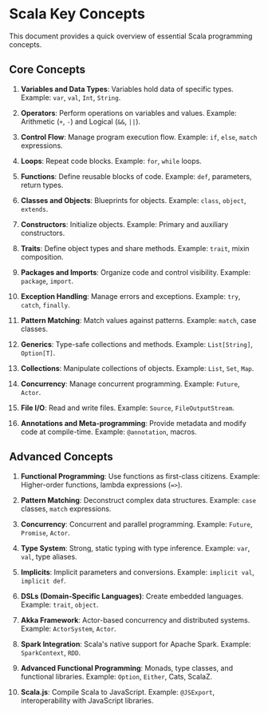 # Scala Key Concepts

This document provides a quick overview of essential Scala programming concepts.

## Core Concepts

1. **Variables and Data Types**: Variables hold data of specific types. Example: `var`, `val`, `Int`, `String`.

2. **Operators**: Perform operations on variables and values. Example: Arithmetic (`+`, `-`) and Logical (`&&`, `||`).

3. **Control Flow**: Manage program execution flow. Example: `if`, `else`, `match` expressions.

4. **Loops**: Repeat code blocks. Example: `for`, `while` loops.

5. **Functions**: Define reusable blocks of code. Example: `def`, parameters, return types.

6. **Classes and Objects**: Blueprints for objects. Example: `class`, `object`, `extends`.

7. **Constructors**: Initialize objects. Example: Primary and auxiliary constructors.

8. **Traits**: Define object types and share methods. Example: `trait`, mixin composition.

9. **Packages and Imports**: Organize code and control visibility. Example: `package`, `import`.

10. **Exception Handling**: Manage errors and exceptions. Example: `try`, `catch`, `finally`.

11. **Pattern Matching**: Match values against patterns. Example: `match`, case classes.

12. **Generics**: Type-safe collections and methods. Example: `List[String]`, `Option[T]`.

13. **Collections**: Manipulate collections of objects. Example: `List`, `Set`, `Map`.

14. **Concurrency**: Manage concurrent programming. Example: `Future`, `Actor`.

15. **File I/O**: Read and write files. Example: `Source`, `FileOutputStream`.

16. **Annotations and Meta-programming**: Provide metadata and modify code at compile-time. Example: `@annotation`, macros.

## Advanced Concepts

1. **Functional Programming**: Use functions as first-class citizens. Example: Higher-order functions, lambda expressions (`=>`).

2. **Pattern Matching**: Deconstruct complex data structures. Example: `case` classes, `match` expressions.

3. **Concurrency**: Concurrent and parallel programming. Example: `Future`, `Promise`, `Actor`.

4. **Type System**: Strong, static typing with type inference. Example: `var`, `val`, type aliases.

5. **Implicits**: Implicit parameters and conversions. Example: `implicit val`, `implicit def`.

6. **DSLs (Domain-Specific Languages)**: Create embedded languages. Example: `trait`, `object`.

7. **Akka Framework**: Actor-based concurrency and distributed systems. Example: `ActorSystem`, `Actor`.

8. **Spark Integration**: Scala's native support for Apache Spark. Example: `SparkContext`, `RDD`.

9. **Advanced Functional Programming**: Monads, type classes, and functional libraries. Example: `Option`, `Either`, Cats, ScalaZ.

10. **Scala.js**: Compile Scala to JavaScript. Example: `@JSExport`, interoperability with JavaScript libraries.
